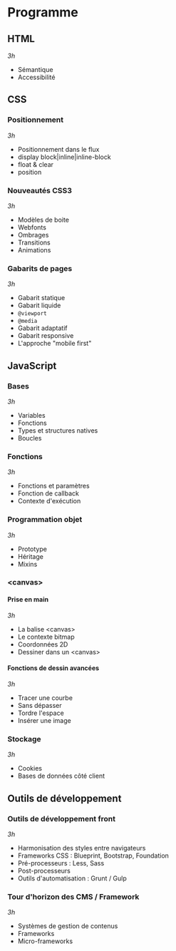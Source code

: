 # Programme


## HTML

_3h_

* Sémantique
* Accessibilité


## CSS

### Positionnement

_3h_

* Positionnement dans le flux
* display block|inline|inline-block
* float & clear
* position

### Nouveautés CSS3

_3h_

* Modèles de boite
* Webfonts
* Ombrages
* Transitions
* Animations

### Gabarits de pages

_3h_

* Gabarit statique
* Gabarit liquide
* `@viewport`
* `@media`
* Gabarit adaptatif
* Gabarit responsive
* L'approche "mobile first"


## JavaScript

### Bases

_3h_

* Variables
* Fonctions
* Types et structures natives
* Boucles

### Fonctions

_3h_

* Fonctions et paramètres
* Fonction de callback
* Contexte d'exécution

### Programmation objet

_3h_

* Prototype
* Héritage
* Mixins

### \<canvas\>

#### Prise en main

_3h_

* La balise \<canvas\>
* Le contexte bitmap
* Coordonnées 2D
* Dessiner dans un \<canvas\>

#### Fonctions de dessin avancées

_3h_

* Tracer une courbe
* Sans dépasser
* Tordre l'espace
* Insérer une image

### Stockage

_3h_

* Cookies
* Bases de données côté client


## Outils de développement

### Outils de développement front

_3h_

* Harmonisation des styles entre navigateurs
* Frameworks CSS : Blueprint, Bootstrap, Foundation
* Pré-processeurs : Less, Sass
* Post-processeurs
* Outils d'automatisation : Grunt / Gulp

### Tour d'horizon des CMS / Framework

_3h_

* Systèmes de gestion de contenus
* Frameworks
* Micro-frameworks
